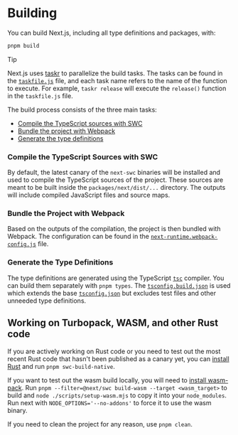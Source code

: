 # Building

You can build Next.js, including all type definitions and packages, with:

```bash
pnpm build
```

> [!TIP]
> Next.js uses [taskr](https://www.npmjs.com/package/taskr) to parallelize the build tasks.
> The tasks can be found in the [`taskfile.js`](../../packages/next/taskfile.js) file, and each task name refers to the name of the function to execute.
> For example, `taskr release` will execute the `release()` function in the `taskfile.js` file.

The build process consists of the three main tasks:

- [Compile the TypeScript sources with SWC](#compile-the-typescript-sources-with-swc)
- [Bundle the project with Webpack](#bundle-the-project-with-webpack)
- [Generate the type definitions](#generate-the-type-definitions)

### Compile the TypeScript Sources with SWC

By default, the latest canary of the `next-swc` binaries will be installed and used to compile the TypeScript sources of the project. These sources are meant to be built inside the `packages/next/dist/...` directory. The outputs will include compiled JavaScript files and source maps.

### Bundle the Project with Webpack

Based on the outputs of the compilation, the project is then bundled with Webpack. The configuration can be found in the [`next-runtime.webpack-config.js`](../../packages/next/next-runtime.webpack-config.js) file.

### Generate the Type Definitions

The type definitions are generated using the TypeScript [`tsc`](https://www.typescriptlang.org/docs/handbook/compiler-options.html) compiler. You can build them separately with `pnpm types`. The [`tsconfig.build.json`](../../packages/next/tsconfig.build.json) is used which extends the base [`tsconfig.json`](../../packages/next/tsconfig.json) but excludes test files and other unneeded type definitions.

## Working on Turbopack, WASM, and other Rust code

If you are actively working on Rust code or you need to test out the most recent Rust code that hasn't been published as a canary yet, you can [install Rust](https://www.rust-lang.org/tools/install) and run `pnpm swc-build-native`.

If you want to test out the wasm build locally, you will need to [install wasm-pack](https://rustwasm.github.io/wasm-pack/installer/). Run `pnpm --filter=@next/swc build-wasm --target <wasm_target>` to build and `node ./scripts/setup-wasm.mjs` to copy it into your `node_modules`. Run next with `NODE_OPTIONS='--no-addons'` to force it to use the wasm binary.

If you need to clean the project for any reason, use `pnpm clean`.
